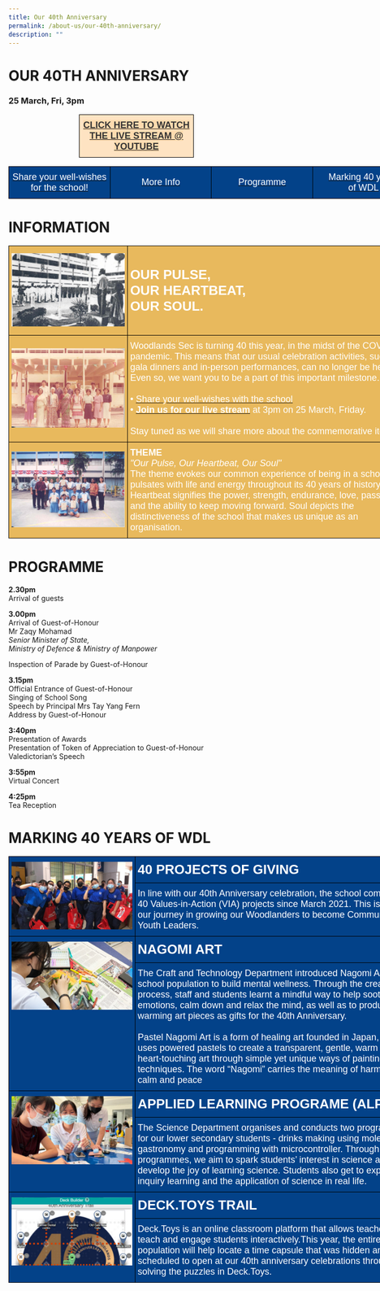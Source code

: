 ```yaml
---
title: Our 40th Anniversary
permalink: /about-us/our-40th-anniversary/
description: ""
---
```

# OUR 40TH ANNIVERSARY

### 25 March, Fri, 3pm

<style type="text/css">
.tg  {border-collapse:collapse;border-spacing:0;margin:0px auto;}
.tg td{border-color:black;border-style:solid;border-width:1px;font-family:Arial, sans-serif;font-size:14px;
  overflow:hidden;padding:10px 5px;word-break:normal;}
.tg th{border-color:black;border-style:solid;border-width:1px;font-family:Arial, sans-serif;font-size:14px;
  font-weight:normal;overflow:hidden;padding:10px 5px;word-break:normal;}
.tg .tg-99fv{background-color:#fee3c2;font-size:18px;font-weight:bold;text-align:center;vertical-align:middle}
</style>
<table class="tg" style="undefined;table-layout: fixed; width: 226px">
<colgroup>
<col style="width: 226px">
</colgroup>
<tbody>
  <tr>
    <td class="tg-99fv"><a href="youtube.com/watch?v=ScC1__7yNEo"><span style="color:#343434;background-color:#FEDBAF">CLICK HERE TO WATCH THE LIVE STREAM @ YOUTUBE</span></a></td>
  </tr>
</tbody>
</table>

<br>

<style type="text/css">
.tg  {border-collapse:collapse;border-spacing:0;margin:0px auto;}
.tg td{border-color:black;border-style:solid;border-width:1px;font-family:Arial, sans-serif;font-size:14px;
  overflow:hidden;padding:10px 5px;word-break:normal;}
.tg th{border-color:black;border-style:solid;border-width:1px;font-family:Arial, sans-serif;font-size:14px;
  font-weight:normal;overflow:hidden;padding:10px 5px;word-break:normal;}
.tg .tg-fj82{background-color:#034289;color:#ffffff;font-size:18px;text-align:center;vertical-align:middle}
</style>
<table style="undefined;table-layout: fixed; width: 800px" class="tg">
<colgroup>
<col style="width: 200px">
<col style="width: 200px">
<col style="width: 200px">
<col style="width: 200px">
</colgroup>
<tbody>
	<tr>
		<td class="tg-fj82"><a href="https://padlet.com/WDL/40thanniversary"><span style="color:#FFF;background-color:#034289">Share your well-wishes for the school!</span></a></td>
    <td class="tg-fj82"><a href="#1"><span style="color:#FFF;background-color:#034289">More Info</span></a></td>
    <td class="tg-fj82"><a href="#2"><span style="color:#FFF;background-color:#034289">Programme</span></a></td>
    <td class="tg-fj82"><a href="#3"><span style="color:#FFF;background-color:#034289">Marking 40 years<br>of WDL</span></a></td>
  </tr>
</tbody>
</table>

<a id="1"></a>

# INFORMATION

<style type="text/css">
.tg  {border-collapse:collapse;border-spacing:0;margin:0px auto;}
.tg td{border-color:black;border-style:solid;border-width:1px;font-family:Arial, sans-serif;font-size:14px;
  overflow:hidden;padding:10px 5px;word-break:normal;}
.tg th{border-color:black;border-style:solid;border-width:1px;font-family:Arial, sans-serif;font-size:14px;
  font-weight:normal;overflow:hidden;padding:10px 5px;word-break:normal;}
.tg .tg-s4n8{background-color:#e8b95d;color:#ffffff;font-size:26px;text-align:left;vertical-align:top}
.tg .tg-7fzn{background-color:#e8b95d;text-align:center;vertical-align:middle}
.tg .tg-6cbd{background-color:#e8b95d;color:#ffffff;font-size:18px;text-align:left;vertical-align:top}
</style>
<table class="tg" style="undefined;table-layout: fixed; width: 797px">
<colgroup>
<col style="width: 234px">
<col style="width: 563px">
</colgroup>
<tbody>
  <tr>
    <td class="tg-7fzn"><img src="/images/wdl40-1.jpeg" 
     style="width:100%"></td>
    <td class="tg-s4n8"><br><span style="font-weight:700">OUR PULSE,</span><br><span style="font-weight:700">OUR HEARTBEAT,</span><br><span style="font-weight:700">OUR SOUL.</span><br><br></td>
  </tr>
  <tr>
    <td class="tg-7fzn"><img src="/images/wdl40-2.jpeg" 
     style="width:100%"></td>
    <td class="tg-6cbd"><span style="font-weight:400;font-style:normal">Woodlands Sec is turning 40 this year, in the midst of the COVID-19 pandemic. This means that our usual celebration activities, such as a gala dinners and in-person performances, can no longer be held. Even so, we want you to be a part of this important milestone.</span><br><br><span style="font-weight:400;font-style:normal;color:#FFF">• </span><a href="https://padlet.com/WDL/40thanniversary" target="_blank" rel="noopener noreferrer"><span style="font-weight:inherit;font-style:inherit;color:#FFF">Share your well-wishes with the school</span></a><br><span style="font-weight:400;font-style:normal;color:#FFF">• </span><a href="https://youtu.be/ScC1__7yNEo" target="_blank" rel="noopener noreferrer"><span style="font-weight:bold;font-style:inherit;color:#FFF">Join us for our live stream</span></a><span style="color:#FFF"> </span><span style="font-weight:inherit;font-style:inherit;color:#FFF">at 3pm on 25 March, Friday.</span><br><br><span style="font-weight:inherit;font-style:inherit">Stay tuned as we will share more about the commemorative items!</span></td>
  </tr>
  <tr>
    <td class="tg-7fzn"><img src="/images/wdl40-3.jpeg" 
     style="width:100%"></td>
    <td class="tg-6cbd"><span style="font-weight:bold;font-style:inherit">THEME</span><br><span style="font-weight:400;font-style:italic">"Our Pulse, Our Heartbeat, Our Soul"</span><br><span style="font-weight:400;font-style:normal">The theme evokes our common experience of being in a school that pulsates with life and energy throughout its 40 years of history. Heartbeat </span>signifies the power, strength, endurance, love, passion and the ability to keep moving forward. Soul depicts the distinctiveness of the school that makes us unique as an organisation.</td>
  </tr>
</tbody>
</table>



<a id="2"></a>

# PROGRAMME


**2.30pm**  
Arrival of guests

**3.00pm**  
Arrival of Guest-of-Honour  
Mr Zaqy Mohamad  
_Senior Minister of State,_   
_Ministry of Defence & Ministry of Manpower_

Inspection of Parade by Guest-of-Honour

**3.15pm**  
Official Entrance of Guest-of-Honour  
Singing of School Song  
Speech by Principal Mrs Tay Yang Fern  
Address by Guest-of-Honour

**3:40pm**  
Presentation of Awards  
Presentation of Token of Appreciation to Guest-of-Honour  
Valedictorian’s Speech

**3:55pm**  
Virtual Concert

**4:25pm**  
Tea Reception


<a id="3"></a>

# MARKING 40 YEARS OF WDL

<style type="text/css">
.tg  {border-collapse:collapse;border-spacing:0;margin:0px auto;}
.tg td{border-color:black;border-style:solid;border-width:1px;font-family:Arial, sans-serif;font-size:14px;
  overflow:hidden;padding:10px 5px;word-break:normal;}
.tg th{border-color:black;border-style:solid;border-width:1px;font-family:Arial, sans-serif;font-size:14px;
  font-weight:normal;overflow:hidden;padding:10px 5px;word-break:normal;}
.tg .tg-r59o{background-color:#034289;color:#ffffff;font-size:26px;font-weight:bold;text-align:left;vertical-align:top}
.tg .tg-8kfi{background-color:#034289;color:#ffffff;text-align:left;vertical-align:top}
.tg .tg-gqnv{background-color:#034289;color:#ffffff;font-size:26px;text-align:left;vertical-align:top}
.tg .tg-hqaq{background-color:#034289;color:#ffffff;font-size:18px;text-align:left;vertical-align:top}
</style>
<table class="tg" style="undefined;table-layout: fixed; width: 809px">
<colgroup>
<col style="width: 249px">
<col style="width: 560px">
</colgroup>
<tbody>
  <tr>
    <td class="tg-8kfi" rowspan="2"><img src="/images/m40-1.jpeg" 
     style="width:100%"></td>
    <td class="tg-gqnv"><span style="font-weight:700">40 PROJECTS OF GIVING</span></td>
  </tr>
  <tr>
    <td class="tg-hqaq"><span style="font-weight:inherit;font-style:inherit">In line with our 40th Anniversary celebration, the school completed 40 Values-in-Action (VIA) projects since March 2021. This is part of our journey in growing our Woodlanders to become Community Youth Leaders.</span></td>
  </tr>
  <tr>
    <td class="tg-8kfi" rowspan="2"><img src="/images/m40-2.jpeg" 
     style="width:100%"></td>
    <td class="tg-gqnv"><span style="font-weight:bold;font-style:inherit">NAGOMI ART</span></td>
  </tr>
  <tr>
    <td class="tg-hqaq"><span style="font-weight:400;font-style:normal">The Craft and Technology Department introduced Nagomi Art to the school population to build mental wellness. Through the creative process, staff and students learnt a mindful way to help sooth emotions, calm down and relax the mind, as well as to produce heart warming art pieces as gifts for the 40th Anniversary.</span><br><br><span style="font-weight:400;font-style:normal">Pastel Nagomi Art is a form of healing art founded in Japan, which uses powered pastels to create a transparent, gentle, warm and heart-touching art through simple yet unique ways of painting techniques. The word “Nagomi” carries the meaning of harmony, calm and peace</span></td>
  </tr>
  <tr>
    <td class="tg-8kfi" rowspan="2"><img src="/images/m40-3.jpeg" 
     style="width:100%"></td>
    <td class="tg-r59o">APPLIED LEARNING PROGRAME (ALP)</td>
  </tr>
  <tr>
    <td class="tg-hqaq"><span style="font-weight:inherit;font-style:inherit">The Science Department organises and conducts two programmes for our lower secondary students - drinks making using molecular gastronomy and programming with microcontroller. Through these programmes, we aim to spark students’ interest in science and develop the joy of learning science. Students also get to experience inquiry learning and the application of science in real life.</span></td>
  </tr>
  <tr>
    <td class="tg-8kfi" rowspan="2"><img src="/images/m40-4.jpeg" 
     style="width:100%"></td>
    <td class="tg-r59o">DECK.TOYS TRAIL</td>
  </tr>
  <tr>
    <td class="tg-hqaq"><span style="font-weight:inherit;font-style:inherit">Deck.Toys is an online classroom platform that allows teachers to teach and engage students interactively.This year, the entire school population will help locate a time capsule that was hidden and scheduled to open at our 40th anniversary celebrations through solving the puzzles in Deck.Toys.</span></td>
  </tr>
</tbody>
</table>